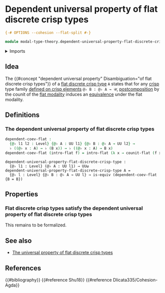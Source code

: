 # Dependent universal property of flat discrete crisp types

```agda
{-# OPTIONS --cohesion --flat-split #-}

module modal-type-theory.dependent-universal-property-flat-discrete-crisp-types where
```

<details><summary>Imports</summary>

```agda
open import foundation.equivalences
open import foundation.universe-levels

open import modal-type-theory.flat-modality
```

</details>

## Idea

The
{{#concept "dependent universal property" Disambiguation="of flat discrete crisp types"}}
of a [flat discrete crisp type](modal-type-theory.flat-discrete-crisp-types.md)
`A` states that for any [crisp](modal-type-theory.crisp-types.md) type family
[defined on crisp elements](modal-type-theory.crisp-function-types.md)
`@♭ B : @♭ A → 𝒰`,
[postcomposition](foundation-core.postcomposition-functions.md) by the counit of
the [flat modality](modal-type-theory.flat-modality.md) induces an
[equivalence](foundation-core.equivalences.md) under the flat modality.

## Definitions

### The dependent universal property of flat discrete crisp types

```agda
dependent-coev-flat :
  {@♭ l1 l2 : Level} {@♭ A : UU l1} {@♭ B : @♭ A → UU l2} →
  ♭ ((@♭ x : A) → ♭ (B x)) → ♭ ((@♭ x : A) → B x)
dependent-coev-flat (intro-flat f) = intro-flat (λ x → counit-flat (f x))
```

```text
dependent-universal-property-flat-discrete-crisp-type :
  {@♭ l1 : Level} (@♭ A : UU l1) → UUω
dependent-universal-property-flat-discrete-crisp-type A =
  {@♭ l : Level} {@♭ B : @♭ A → UU l} → is-equiv (dependent-coev-flat {B = B})
```

## Properties

### Flat discrete crisp types satisfy the dependent universal property of flat discrete crisp types

This remains to be formalized.

## See also

- [The universal property of flat discrete crisp types](modal-type-theory.universal-property-flat-discrete-crisp-types.md)

## References

{{#bibliography}} {{#reference Shu18}} {{#reference Dlicata335/Cohesion-Agda}}
